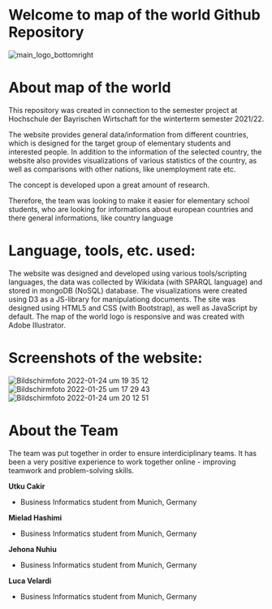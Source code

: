 # Welcome to map of the world Github Repository

![main_logo_bottomright](https://user-images.githubusercontent.com/83068323/150657736-deab9d3c-1fa3-4343-8841-611389023669.png)

# About map of the world

This repository was created in connection to the semester project at Hochschule der Bayrischen Wirtschaft for the winterterm semester 2021/22. 

The website provides general data/information from different countries, which is designed for the target group of elementary students and interested people. In addition to the information of the selected country, the website also provides visualizations of various statistics of the country, as well as comparisons with other nations, like unemployment rate etc.

The concept is developed upon a great amount of research.

Therefore, the team was looking to make it easier for elementary school students, who are looking for informations about european countries and there general informations, like country language 


# Language, tools, etc. used:

The website was designed and developed using various tools/scripting languages, the data was collected by Wikidata (with SPARQL language) and stored in mongoDB (NoSQL) database. The visualizations were created using D3 as a JS-library for manipulationg documents. The site was designed using HTML5 and CSS (with Bootstrap), as well as JavaScript by default. The map of the world logo is responsive and was created with Adobe Illustrator.


# Screenshots of the website:

![Bildschirmfoto 2022-01-24 um 19 35 12](https://user-images.githubusercontent.com/83068323/150848418-030f1544-b019-4cb9-8bc8-197590bac7f3.png)
![Bildschirmfoto 2022-01-25 um 17 29 43](https://user-images.githubusercontent.com/83068323/151018132-8b72eb44-4f1c-4124-a6e2-b6473fadc9b5.png)
![Bildschirmfoto 2022-01-24 um 20 12 51](https://user-images.githubusercontent.com/83068323/150848666-9d302743-750b-43c0-9a7b-916e0481bcfb.png)





# About the Team
The team was put together in order to ensure interdiciplinary teams. It has been a very positive experience to work together online - improving teamwork and problem-solving skills. 



**Utku Cakir**
- Business Informatics student from Munich, Germany

**Mielad Hashimi**
- Business Informatics student from Munich, Germany

**Jehona Nuhiu**
- Business Informatics student from Munich, Germany

**Luca Velardi**
- Business Informatics student from Munich, Germany
